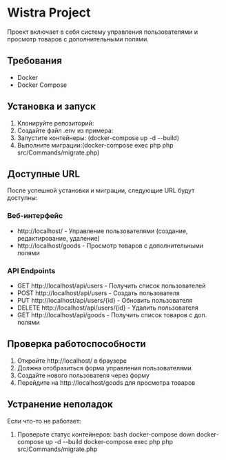 # Wistra Project

Проект включает в себя систему управления пользователями и просмотр товаров с дополнительными полями.

## Требования
- Docker
- Docker Compose

## Установка и запуск

1. Клонируйте репозиторий:
2. Создайте файл .env из примера:
3. Запустите контейнеры: (docker-compose up -d --build)
4. Выполните миграции:(docker-compose exec php php src/Commands/migrate.php)


## Доступные URL

После успешной установки и миграции, следующие URL будут доступны:

### Веб-интерфейс
- http://localhost/ - Управление пользователями (создание, редактирование, удаление)
- http://localhost/goods - Просмотр товаров с дополнительными полями

### API Endpoints
- GET http://localhost/api/users - Получить список пользователей
- POST http://localhost/api/users - Создать пользователя
- PUT http://localhost/api/users/{id} - Обновить пользователя
- DELETE http://localhost/api/users/{id} - Удалить пользователя
- GET http://localhost/api/goods - Получить список товаров с доп. полями

## Проверка работоспособности

1. Откройте http://localhost/ в браузере
2. Должна отобразиться форма управления пользователями
3. Создайте нового пользователя через форму
4. Перейдите на http://localhost/goods для просмотра товаров

## Устранение неполадок

Если что-то не работает:

1. Проверьте статус контейнеров:
   bash
   docker-compose down
   docker-compose up -d --build
   docker-compose exec php php src/Commands/migrate.php